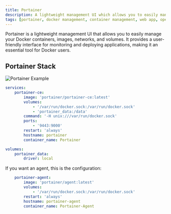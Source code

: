 ```yaml
---
title: Portainer
description: A lightweight management UI which allows you to easily manage your Docker containers, images, networks and volumes.
tags: [portainer, docker management, container management, web app, open source, productivity, self-hosted, monitoring, deployment]
---
```


Portainer is a lightweight management UI that allows you to easily manage your Docker containers, images, networks, and volumes. It provides a user-friendly interface for monitoring and deploying applications, making it an essential tool for Docker users.

## Portainer Stack

![Portainer Example](../images/portainer_example.png)

```yaml
services:
    portainer-ce:
        image: 'portainer/portainer-ce:latest'
        volumes:
            - '/var/run/docker.sock:/var/run/docker.sock'
            - 'portainer_data:/data'
        command: '-H unix:///var/run/docker.sock'
        ports:
            - '9443:9000'
        restart: 'always'
        hostname: portainer
        container_name: Portainer

volumes:
    portainer_data:
        driver: local
```

If you want an agent, this is the configuration:

```yaml
    portainer-agent:
        image: 'portainer/agent:latest'
        volumes:
            - '/var/run/docker.sock:/var/run/docker.sock'
        restart: 'always'
        hostname: portainer-agent
        container_name: Portainer-Agent
```
